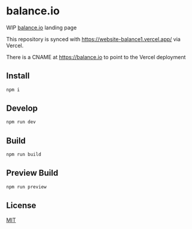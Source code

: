 # balance.io

WIP [balance.io](https://balance.io) landing page

This repository is synced with https://website-balance1.vercel.app/ via Vercel.

There is a CNAME at https://balance.io to point to the Vercel deployment

## Install

```sh
npm i
```

## Develop

```sh
npm run dev
```

## Build

```sh
npm run build
```

## Preview Build

```sh
npm run preview
```

## License

[MIT](https://github.com/balance-io/balance.io/blob/master/LICENSE)
